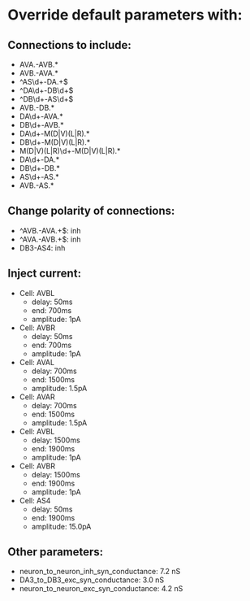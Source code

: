 # Override default parameters with:
## Connections to include:
- AVA.-AVB.*
- AVB.-AVA.*
- ^AS\d+-DA.+$
- ^DA\d+-DB\d+$
- ^DB\d+-AS\d+$
- AVB.-DB.*
- DA\d+-AVA.*
- DB\d+-AVB.*
- DA\d+-M(D|V)(L|R).*
- DB\d+-M(D|V)(L|R).*
- M(D|V)(L|R)\d+-M(D|V)(L|R).*
- DA\d+-DA.*
- DB\d+-DB.*
- AS\d+-AS.*
- AVB.-AS.*

## Change polarity of connections:
- ^AVB.-AVA.+$: inh
- ^AVA.-AVB.+$: inh
- DB3-AS4: inh

## Inject current:
- Cell: AVBL
    - delay: 50ms
    - end: 700ms
    - amplitude: 1pA
- Cell: AVBR
    - delay: 50ms
    - end: 700ms
    - amplitude: 1pA
- Cell: AVAL
    - delay: 700ms
    - end: 1500ms
    - amplitude: 1.5pA
- Cell: AVAR
    - delay: 700ms
    - end: 1500ms
    - amplitude: 1.5pA
- Cell: AVBL
    - delay: 1500ms
    - end: 1900ms
    - amplitude: 1pA
- Cell: AVBR
    - delay: 1500ms
    - end: 1900ms
    - amplitude: 1pA
- Cell: AS4
    - delay: 50ms
    - end: 1900ms
    - amplitude: 15.0pA

## Other parameters:
- neuron_to_neuron_inh_syn_conductance: 7.2 nS
- DA3_to_DB3_exc_syn_conductance: 3.0 nS
- neuron_to_neuron_exc_syn_conductance: 4.2 nS

